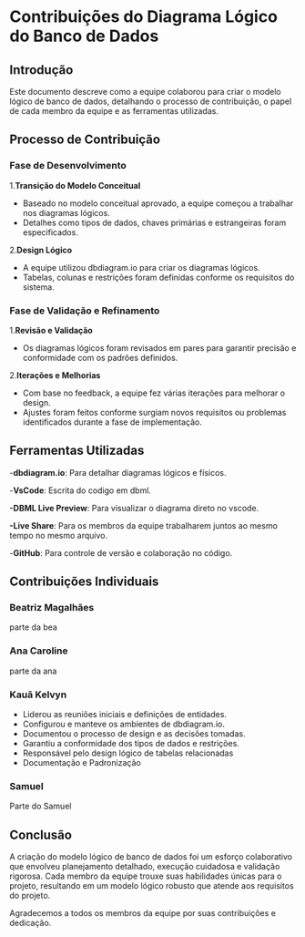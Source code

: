 # Contribuições do Diagrama Lógico do Banco de Dados

## Introdução

Este documento descreve como a equipe colaborou para criar o modelo lógico de banco de dados, detalhando o processo de contribuição, o papel de cada membro da equipe e as ferramentas utilizadas.

## Processo de Contribuição

### Fase de Desenvolvimento

1.**Transição do Modelo Conceitual**

- Baseado no modelo conceitual aprovado, a equipe começou a trabalhar nos diagramas lógicos.
- Detalhes como tipos de dados, chaves primárias e estrangeiras foram especificados.

2.**Design Lógico**

- A equipe utilizou dbdiagram.io para criar os diagramas lógicos.
- Tabelas, colunas e restrições foram definidas conforme os requisitos do sistema.

### Fase de Validação e Refinamento

1.**Revisão e Validação**

- Os diagramas lógicos foram revisados em pares para garantir precisão e conformidade com os padrões definidos.

2.**Iterações e Melhorias**

- Com base no feedback, a equipe fez várias iterações para melhorar o design.
- Ajustes foram feitos conforme surgiam novos requisitos ou problemas identificados durante a fase de implementação.

## Ferramentas Utilizadas

-**dbdiagram.io**: Para detalhar diagramas lógicos e físicos.

-**VsCode**: Escrita do codigo em dbml.

**-DBML Live Preview**: Para visualizar o diagrama direto no vscode.

**-Live Share**: Para os membros da equipe trabalharem juntos ao mesmo tempo no mesmo arquivo.

-**GitHub**: Para controle de versão e colaboração no código.

## Contribuições Individuais

### Beatriz Magalhães

parte da bea

### Ana Caroline

parte da ana

### Kauã Kelvyn

- Liderou as reuniões iniciais e definições de entidades.
- Configurou e manteve os ambientes de dbdiagram.io.
- Documentou o processo de design e as decisões tomadas.
- Garantiu a conformidade dos tipos de dados e restrições.
- Responsável pelo design lógico de tabelas relacionadas
- Documentação e Padronização

### Samuel

Parte do Samuel

## Conclusão

A criação do modelo lógico de banco de dados foi um esforço colaborativo que envolveu planejamento detalhado, execução cuidadosa e validação rigorosa. Cada membro da equipe trouxe suas habilidades únicas para o projeto, resultando em um modelo lógico robusto que atende aos requisitos do projeto.

Agradecemos a todos os membros da equipe por suas contribuições e dedicação.
